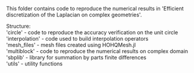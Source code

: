 This folder contains code to reproduce the numerical results in 'Efficient discretization of the Laplacian on complex geometries'.

Structure:  
'circle' - code to reproduce the accuracy verification on the unit circle  
'interpolation' - code used to build interpolation operators  
'mesh_files' - mesh files created using HOHQMesh.jl  
'multiblock' - code to reproduce the numerical results on complex domain  
'sbplib' - library for summation by parts finite differences  
'utils' - utility functions  
